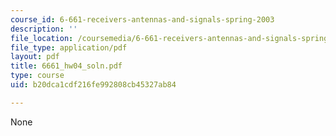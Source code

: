 ```yaml
---
course_id: 6-661-receivers-antennas-and-signals-spring-2003
description: ''
file_location: /coursemedia/6-661-receivers-antennas-and-signals-spring-2003/b20dca1cdf216fe992808cb45327ab84_6661_hw04_soln.pdf
file_type: application/pdf
layout: pdf
title: 6661_hw04_soln.pdf
type: course
uid: b20dca1cdf216fe992808cb45327ab84

---
```

None